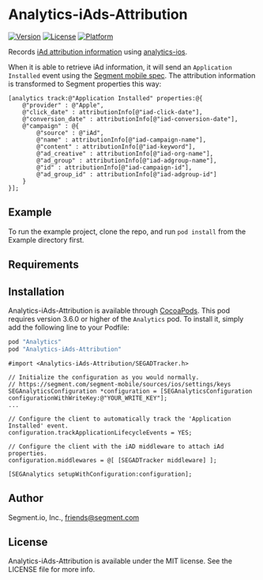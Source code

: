 # Analytics-iAds-Attribution

[![Version](https://img.shields.io/cocoapods/v/Analytics-iAds-Attribution.svg?style=flat)](http://cocoapods.org/pods/Analytics-iAds-Attribution)
[![License](https://img.shields.io/cocoapods/l/Analytics-iAds-Attribution.svg?style=flat)](http://cocoapods.org/pods/Analytics-iAds-Attribution)
[![Platform](https://img.shields.io/cocoapods/p/Analytics-iAds-Attribution.svg?style=flat)](http://cocoapods.org/pods/Analytics-iAds-Attribution)

Records [iAd attribution information](http://searchads.apple.com/help/measure-results/) using [analytics-ios](https://github.com/segmentio/analytics-ios).

When it is able to retrieve iAd information, it will send an `Application Installed` event using the [Segment mobile spec](https://segment.com/docs/spec/mobile/#application-installed). The attribution information is transformed to Segment properties
this way:

```obj-c
[analytics track:@"Application Installed" properties:@{
    @"provider" : @"Apple",
    @"click_date" : attributionInfo[@"iad-click-date"],
    @"conversion_date" : attributionInfo[@"iad-conversion-date"],
    @"campaign" : @{
        @"source" : @"iAd",
        @"name" : attributionInfo[@"iad-campaign-name"],
        @"content" : attributionInfo[@"iad-keyword"],
        @"ad_creative" : attributionInfo[@"iad-org-name"],
        @"ad_group" : attributionInfo[@"iad-adgroup-name"],
        @"id" : attributionInfo[@"iad-campaign-id"],
        @"ad_group_id" : attributionInfo[@"iad-adgroup-id"]
    }
}];
```

## Example

To run the example project, clone the repo, and run `pod install` from the Example directory first.

## Requirements

## Installation

Analytics-iAds-Attribution is available through [CocoaPods](http://cocoapods.org). This pod requires version 3.6.0 or higher of the `Analytics` pod. To install it, simply add the following line to your Podfile:

```ruby
pod "Analytics"
pod "Analytics-iAds-Attribution"
```

```obj-c
#import <Analytics-iAds-Attribution/SEGADTracker.h>

// Initialize the configuration as you would normally.
// https://segment.com/segment-mobile/sources/ios/settings/keys
SEGAnalyticsConfiguration *configuration = [SEGAnalyticsConfiguration configurationWithWriteKey:@"YOUR_WRITE_KEY"];
...

// Configure the client to automatically track the 'Application Installed' event.
configuration.trackApplicationLifecycleEvents = YES;

// Configure the client with the iAD middleware to attach iAd properties.
configuration.middlewares = @[ [SEGADTracker middleware] ];

[SEGAnalytics setupWithConfiguration:configuration];
```

## Author

Segment.io, Inc., friends@segment.com

## License

Analytics-iAds-Attribution is available under the MIT license. See the LICENSE file for more info.
